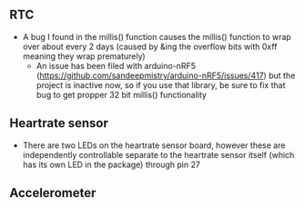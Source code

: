 ## RTC
- A bug I found in the millis() function causes the millis() function to wrap over about every 2 days (caused by &ing the overflow bits with 0xff meaning they wrap prematurely)
  - An issue has been filed with arduino-nRF5 (https://github.com/sandeepmistry/arduino-nRF5/issues/417) but the project is inactive now, so if you use that library, be sure to fix that bug to get propper 32 bit millis() functionality
## Heartrate sensor
- There are two LEDs on the heartrate sensor board, however these are independently controllable separate to the heartrate sensor itself (which has its own LED in the package) through pin 27

## Accelerometer